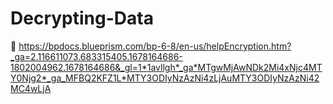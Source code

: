 # Decrypting-Data 
🤫
https://bpdocs.blueprism.com/bp-6-8/en-us/helpEncryption.htm?_ga=2.116611073.683315405.1678164686-1802004962.1678164686&_gl=1*1avllgh*_ga*MTgwMjAwNDk2Mi4xNjc4MTY0Njg2*_ga_MFBQ2KFZ1L*MTY3ODIyNzAzNi4zLjAuMTY3ODIyNzAzNi42MC4wLjA
